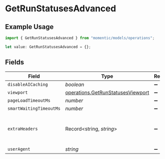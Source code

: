 # GetRunStatusesAdvanced

## Example Usage

```typescript
import { GetRunStatusesAdvanced } from "momentic/models/operations";

let value: GetRunStatusesAdvanced = {};
```

## Fields

| Field                                                                                  | Type                                                                                   | Required                                                                               | Description                                                                            |
| -------------------------------------------------------------------------------------- | -------------------------------------------------------------------------------------- | -------------------------------------------------------------------------------------- | -------------------------------------------------------------------------------------- |
| `disableAICaching`                                                                     | *boolean*                                                                              | :heavy_minus_sign:                                                                     | N/A                                                                                    |
| `viewport`                                                                             | [operations.GetRunStatusesViewport](../../models/operations/getrunstatusesviewport.md) | :heavy_minus_sign:                                                                     | N/A                                                                                    |
| `pageLoadTimeoutMs`                                                                    | *number*                                                                               | :heavy_minus_sign:                                                                     | N/A                                                                                    |
| `smartWaitingTimeoutMs`                                                                | *number*                                                                               | :heavy_minus_sign:                                                                     | N/A                                                                                    |
| `extraHeaders`                                                                         | Record<string, *string*>                                                               | :heavy_minus_sign:                                                                     | HTTP headers to be sent on every request                                               |
| `userAgent`                                                                            | *string*                                                                               | :heavy_minus_sign:                                                                     | N/A                                                                                    |